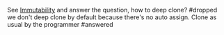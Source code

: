 See [Immutability](Immutability.md) and answer the question, how to deep clone?
#dropped  we don't deep clone by default because there's no auto assign. Clone as usual by the programmer
#answered 
